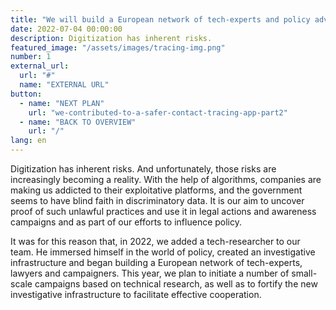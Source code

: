 ```yaml
---
title: "We will build a European network of tech-experts and policy advisors"
date: 2022-07-04 00:00:00
description: Digitization has inherent risks.
featured_image: "/assets/images/tracing-img.png"
number: 1
external_url:
  url: "#"
  name: "EXTERNAL URL"
button:
  - name: "NEXT PLAN"
    url: "we-contributed-to-a-safer-contact-tracing-app-part2"
  - name: "BACK TO OVERVIEW"
    url: "/"
lang: en
---
```


Digitization has inherent risks. And unfortunately, those risks are increasingly becoming a reality. With the help of algorithms, companies are making us addicted to their exploitative platforms, and the government seems to have blind faith in discriminatory data. It is our aim to uncover proof of such unlawful practices and use it in legal actions and awareness campaigns and as part of our efforts to influence policy.

It was for this reason that, in 2022, we added a tech-researcher to our team. He immersed himself in the world of policy, created an investigative infrastructure and began building a European network of tech-experts, lawyers and campaigners. This year, we plan to initiate a number of small-scale campaigns based on technical research, as well as to fortify the new investigative infrastructure to facilitate effective cooperation.